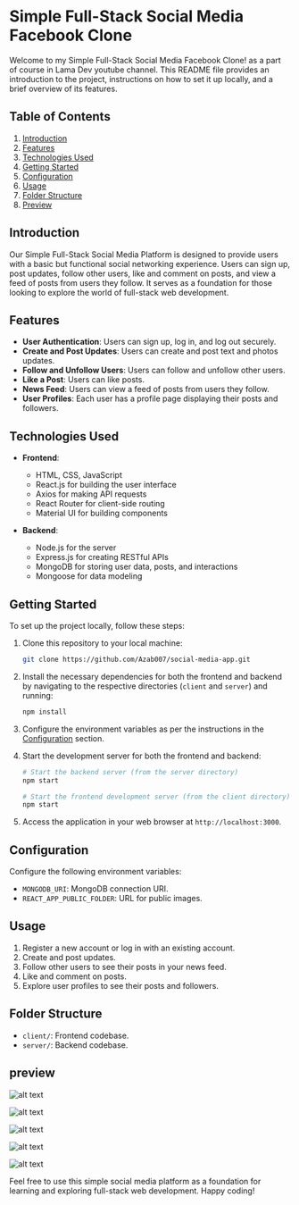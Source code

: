 # Simple Full-Stack Social Media Facebook Clone

Welcome to my Simple Full-Stack Social Media Facebook Clone! as a part of course in Lama Dev youtube channel. This README file provides an introduction to the project, instructions on how to set it up locally, and a brief overview of its features.

## Table of Contents

1. [Introduction](#introduction)
2. [Features](#features)
3. [Technologies Used](#technologies-used)
4. [Getting Started](#getting-started)
5. [Configuration](#configuration)
6. [Usage](#usage)
7. [Folder Structure](#folder-structure)
8. [Preview](#preview)

## Introduction

Our Simple Full-Stack Social Media Platform is designed to provide users with a basic but functional social networking experience. Users can sign up, post updates, follow other users, like and comment on posts, and view a feed of posts from users they follow. It serves as a foundation for those looking to explore the world of full-stack web development.

## Features

- **User Authentication**: Users can sign up, log in, and log out securely.
- **Create and Post Updates**: Users can create and post text and photos updates.
- **Follow and Unfollow Users**: Users can follow and unfollow other users.
- **Like a Post**: Users can like posts.
- **News Feed**: Users can view a feed of posts from users they follow.
- **User Profiles**: Each user has a profile page displaying their posts and followers.
## Technologies Used

- **Frontend**:
  - HTML, CSS, JavaScript
  - React.js for building the user interface
  - Axios for making API requests
  - React Router for client-side routing
  - Material UI for building components

- **Backend**:
  - Node.js for the server
  - Express.js for creating RESTful APIs
  - MongoDB for storing user data, posts, and interactions
  - Mongoose for data modeling

## Getting Started

To set up the project locally, follow these steps:

1. Clone this repository to your local machine:

   ```bash
   git clone https://github.com/Azab007/social-media-app.git
   ```

2. Install the necessary dependencies for both the frontend and backend by navigating to the respective directories (`client` and `server`) and running:

   ```bash
   npm install
   ```

3. Configure the environment variables as per the instructions in the [Configuration](#configuration) section.

4. Start the development server for both the frontend and backend:

   ```bash
   # Start the backend server (from the server directory)
   npm start

   # Start the frontend development server (from the client directory)
   npm start
   ```

5. Access the application in your web browser at `http://localhost:3000`.

## Configuration

Configure the following environment variables:

- `MONGODB_URI`: MongoDB connection URI.
- `REACT_APP_PUBLIC_FOLDER`: URL for public images.

## Usage

1. Register a new account or log in with an existing account.
2. Create and post updates.
3. Follow other users to see their posts in your news feed.
4. Like and comment on posts.
5. Explore user profiles to see their posts and followers.

## Folder Structure

- `client/`: Frontend codebase.
- `server/`: Backend codebase.

## preview
![alt text](https://user-images.githubusercontent.com/57720086/273307750-7b9bd000-29f2-44ca-becf-de4b593aa10c.png)

![alt text](https://user-images.githubusercontent.com/57720086/273307752-608dda09-20e7-40c6-89de-185dbdb8a7a6.png)

![alt text](https://user-images.githubusercontent.com/57720086/273307723-174ffd05-2aaa-4dd8-a5ba-83cec9be3fbb.png)

![alt text](https://user-images.githubusercontent.com/57720086/273307745-1d46949a-e237-4a50-bede-be45dfb28791.png)

![alt text](https://user-images.githubusercontent.com/57720086/273307735-ada229df-aa6a-4711-b486-fb3970b9caf3.png)


Feel free to use this simple social media platform as a foundation for learning and exploring full-stack web development. Happy coding!
